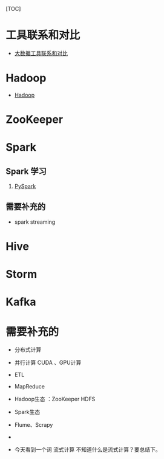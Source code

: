 [TOC]

# 工具联系和对比



* [大数据工具联系和对比](http://106.15.37.116/2018/06/10/%e5%a4%a7%e6%95%b0%e6%8d%ae%e5%b7%a5%e5%85%b7%e8%81%94%e7%b3%bb%e5%92%8c%e5%af%b9%e6%af%94/)



# Hadoop



* [Hadoop](http://106.15.37.116/2018/03/23/hadoop/)



# ZooKeeper





# Spark

## Spark 学习

1. [PySpark](http://106.15.37.116/2018/03/23/pyspark/)

## 需要补充的

* spark streaming

# Hive



# Storm





# Kafka







# 需要补充的

- 分布式计算

- 并行计算 CUDA 、GPU计算

- ETL

- MapReduce

- Hadoop生态 ：ZooKeeper HDFS

- Spark生态

- Flume、Scrapy
- 
- 今天看到一个词 流式计算 不知道什么是流式计算？要总结下。
